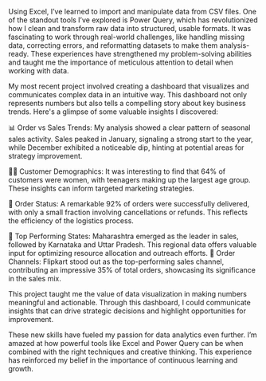 Using Excel, I’ve learned to import and manipulate data from CSV files.
One of the standout tools I’ve explored is Power Query, which has revolutionized how I clean and transform raw data into structured, usable formats. 
It was fascinating to work through real-world challenges, like handling missing data, correcting errors, and reformatting datasets to make them analysis-ready. 
These experiences have strengthened my problem-solving abilities and taught me the importance of meticulous attention to detail when working with data.

My most recent project involved creating a dashboard that visualizes and communicates complex data in an intuitive way. 
This dashboard not only represents numbers but also tells a compelling story about key business trends. Here's a glimpse of some valuable insights I discovered:

📊 Order vs Sales Trends: My analysis showed a clear pattern of seasonal sales activity. 
Sales peaked in January, signaling a strong start to the year, while December exhibited a noticeable dip, hinting at potential areas for strategy improvement.

👩‍🦰 Customer Demographics: It was interesting to find that 64% of customers were women, with teenagers making up the largest age group. These insights can inform targeted marketing strategies.

🚚 Order Status: A remarkable 92% of orders were successfully delivered, with only a small fraction involving cancellations or refunds. This reflects the efficiency of the logistics process.

📍 Top Performing States: Maharashtra emerged as the leader in sales, followed by Karnataka and Uttar Pradesh. 
This regional data offers valuable input for optimizing resource allocation and outreach efforts.
🛒 Order Channels: Flipkart stood out as the top-performing sales channel, contributing an impressive 35% of total orders, showcasing its significance in the sales mix.

This project taught me the value of data visualization in making numbers meaningful and actionable. 
Through this dashboard, I could communicate insights that can drive strategic decisions and highlight opportunities for improvement.

These new skills have fueled my passion for data analytics even further. 
I’m amazed at how powerful tools like Excel and Power Query can be when combined with the right techniques and creative thinking. 
This experience has reinforced my belief in the importance of continuous learning and growth.
